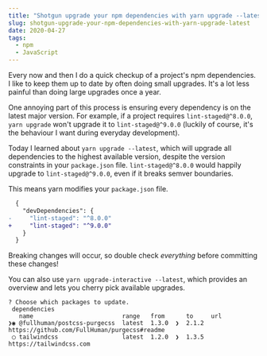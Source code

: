 ```yaml
---
title: "Shotgun upgrade your npm dependencies with yarn upgrade --latest"
slug: shotgun-upgrade-your-npm-dependencies-with-yarn-upgrade-latest
date: 2020-04-27
tags:
  - npm
  - JavaScript
---
```


Every now and then I do a quick checkup of a project's npm dependencies. I like to keep them up to date by often doing small upgrades. It's a lot less painful than doing large upgrades once a year.

One annoying part of this process is ensuring every dependency is on the latest major version. For example, if a project requires `lint-staged@^8.0.0`, `yarn upgrade` won't upgrade it to `lint-staged@^9.0.0` (luckily of course, it's the behaviour I want during everyday development).

Today I learned about `yarn upgrade --latest`, which will upgrade all dependencies to the highest available version, despite the version constraints in your `package.json` file. `lint-staged@^8.0.0` would happily upgrade to `lint-staged@^9.0.0`, even if it breaks semver boundaries.

<!--more-->

This means yarn modifies your `package.json` file.

```diff
  {
    "devDependencies": {
-     "lint-staged": "^8.0.0"
+     "lint-staged": "^9.0.0"
    }
  }
```

Breaking changes will occur, so double check _everything_ before committing these changes!

You can also use `yarn upgrade-interactive --latest`, which provides an overview and lets you cherry pick available upgrades.

```text
? Choose which packages to update.
 dependencies
   name                         range   from      to     url
❯◉ @fullhuman/postcss-purgecss  latest  1.3.0  ❯  2.1.2  https://github.com/FullHuman/purgecss#readme
 ◯ tailwindcss                  latest  1.2.0  ❯  1.3.5  https://tailwindcss.com
 ```

